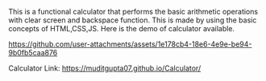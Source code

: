 This is a functional calculator that performs the basic arithmetic operations with clear screen and backspace function. This is made by using the basic concepts of HTML,CSS,JS.
Here is the demo of calculator available.

https://github.com/user-attachments/assets/1e178cb4-18e6-4e9e-be94-9b0fb5caa876

Calculator Link: https://muditgupta07.github.io/Calculator/
